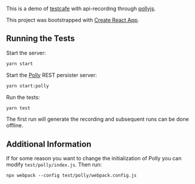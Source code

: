 This is a demo of [testcafe](https://github.com/DevExpress/testcafe) with api-recording through [pollyjs](https://github.com/Netflix/pollyjs).

This project was bootstrapped with [Create React App](https://github.com/facebook/create-react-app).

## Running the Tests

Start the server:

```sh
yarn start
```

Start the [Polly](https://netflix.github.io/pollyjs/) REST persister server:

```sh
yarn start:polly
```

Run the tests:

```sh
yarn test
```

The first run will generate the recording and subsequent runs can be done offline.

## Additional Information

If for some reason you want to change the initialization of Polly you can modify `test/polly/index.js`.
Then run:

```
npx webpack --config test/polly/webpack.config.js
```
